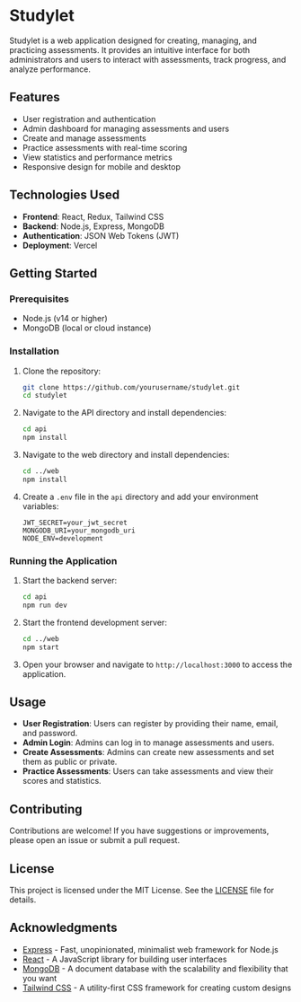 # Studylet

Studylet is a web application designed for creating, managing, and practicing assessments. It provides an intuitive interface for both administrators and users to interact with assessments, track progress, and analyze performance.

## Features

- User registration and authentication
- Admin dashboard for managing assessments and users
- Create and manage assessments
- Practice assessments with real-time scoring
- View statistics and performance metrics
- Responsive design for mobile and desktop

## Technologies Used

- **Frontend**: React, Redux, Tailwind CSS
- **Backend**: Node.js, Express, MongoDB
- **Authentication**: JSON Web Tokens (JWT)
- **Deployment**: Vercel

## Getting Started

### Prerequisites

- Node.js (v14 or higher)
- MongoDB (local or cloud instance)

### Installation

1. Clone the repository:

   ```bash
   git clone https://github.com/yourusername/studylet.git
   cd studylet
   ```

2. Navigate to the API directory and install dependencies:

   ```bash
   cd api
   npm install
   ```

3. Navigate to the web directory and install dependencies:

   ```bash
   cd ../web
   npm install
   ```

4. Create a `.env` file in the `api` directory and add your environment variables:

   ```plaintext
   JWT_SECRET=your_jwt_secret
   MONGODB_URI=your_mongodb_uri
   NODE_ENV=development
   ```

### Running the Application

1. Start the backend server:

   ```bash
   cd api
   npm run dev
   ```

2. Start the frontend development server:

   ```bash
   cd ../web
   npm start
   ```

3. Open your browser and navigate to `http://localhost:3000` to access the application.

## Usage

- **User Registration**: Users can register by providing their name, email, and password.
- **Admin Login**: Admins can log in to manage assessments and users.
- **Create Assessments**: Admins can create new assessments and set them as public or private.
- **Practice Assessments**: Users can take assessments and view their scores and statistics.

## Contributing

Contributions are welcome! If you have suggestions or improvements, please open an issue or submit a pull request.

## License

This project is licensed under the MIT License. See the [LICENSE](LICENSE) file for details.

## Acknowledgments

- [Express](https://expressjs.com/) - Fast, unopinionated, minimalist web framework for Node.js
- [React](https://reactjs.org/) - A JavaScript library for building user interfaces
- [MongoDB](https://www.mongodb.com/) - A document database with the scalability and flexibility that you want
- [Tailwind CSS](https://tailwindcss.com/) - A utility-first CSS framework for creating custom designs